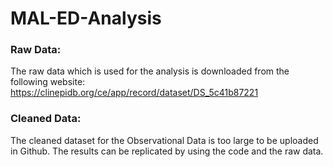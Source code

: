 # MAL-ED-Analysis
### Raw Data:
 The raw data which is used for the analysis is downloaded from the following website: https://clinepidb.org/ce/app/record/dataset/DS_5c41b87221
 
### Cleaned Data:
 The cleaned dataset for the Observational Data is too large to be uploaded in Github. The results can be replicated by using the code and the raw data.
